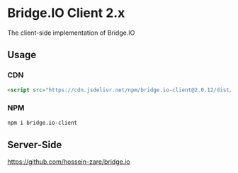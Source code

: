 # Bridge.IO Client 2.x
The client-side implementation of Bridge.IO

## Usage
### CDN
```html
<script src="https://cdn.jsdelivr.net/npm/bridge.io-client@2.0.12/dist/bridge.io.min.js"></script>
```

### NPM
```bash
npm i bridge.io-client
```

## Server-Side
https://github.com/hossein-zare/bridge.io